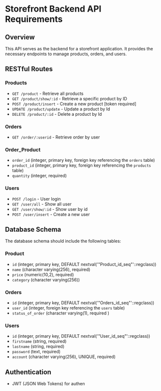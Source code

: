 # Storefront Backend API Requirements

## Overview

This API serves as the backend for a storefront application. It provides the necessary endpoints to manage products, orders, and users.

## RESTful Routes

### Products

- `GET /product` - Retrieve all products
- `GET /product/show/:id` - Retrieve a specific product by ID
- `POST /product/insert` - Create a new product [token required]
- `UPDATE /product/update` - Update a product by Id
- `DELETE /product/:id` - Delete a product by Id

### Orders

- `GET /order/:userid` - Retrieve order by user

### Order_Product

- `order_id` (integer, primary key, foreign key referencing the `orders` table)
- `product_id` (integer, primary key, foreign key referencing the `products` table)
- `quantity` (integer, required)

### Users

- `POST /login` - User login
- `GET /user/all` - Show all user
- `GET /user/show/:id` - Show user by id
- `POST /user/insert` - Create a new user

## Database Schema

The database schema should include the following tables:

### Product

- `id` (integer, primary key, DEFAULT nextval('"Product_id_seq"'::regclass))
- `name` (character varying(256), required)
- `price` (numeric(10,2), required)
- `category` (character varying(256))

### Orders

- `id` (integer, primary key, DEFAULT nextval('"Orders_id_seq"'::regclass))
- `user_id` (integer, foreign key referencing the `users` table)
- `status_of_order` (character varying(1), required )

### Users

- `id` (integer, primary key, DEFAULT nextval('"User_id_seq"'::regclass))
- `firstname` (string, required)
- `lastname` (string, required)
- `password` (text, required)
- `account` (character varying(256), UNIQUE, required)

## Authentication

- JWT (JSON Web Tokens) for authen

